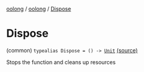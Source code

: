 [oolong](../index.md) / [oolong](index.md) / [Dispose](./-dispose.md)

# Dispose

(common) `typealias Dispose = () -> `[`Unit`](https://kotlinlang.org/api/latest/jvm/stdlib/kotlin/-unit/index.html) [(source)](https://github.com/oolong-kt/oolong/tree/master/oolong/src/commonMain/kotlin/oolong/types.kt#L55)

Stops the function and cleans up resources

